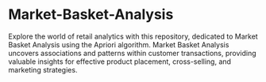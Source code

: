 # Market-Basket-Analysis
Explore the world of retail analytics with this repository, dedicated to Market Basket Analysis using the Apriori algorithm. Market Basket Analysis uncovers associations and patterns within customer transactions, providing valuable insights for effective product placement, cross-selling, and marketing strategies.
